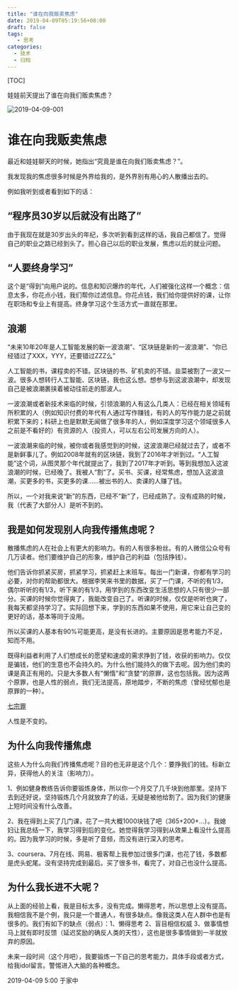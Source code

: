 ```yaml
---
title: "谁在向我贩卖焦虑"
date: 2019-04-09T05:19:56+08:00
draft: false
tags: 
   - 思考
categories:
  - 技术
  - 归档
---
```


[TOC]

娃娃前天提出了谁在向我们贩卖焦虑？

<!--more-->

![2019-04-09-001](https://gitee.com/gdhu/prvpic/raw/master/2019-04-09-001.jpg)

# 谁在向我贩卖焦虑

最近和娃娃聊天的时候，她指出“究竟是谁在向我们贩卖焦虑？”。

我发现我的焦虑很多时候是外界给我的，是外界别有用心的人散播出去的。

例如我听到或者看到如下的话：

## “程序员30岁以后就没有出路了”

由于我现在就是30岁出头的年纪，多次听到看到这样的话，我自己都信了。觉得自己的职业之路已经到头了。担心自己以后的职业发展，焦虑以后的就业问题。

## “人要终身学习”

这个是“得到”向用户说的。信息和知识爆炸的年代，人们被强化这样一个概念：信息太多，你花点小钱，我们帮你过滤信息。你花点钱，我们给你提供好的课，让你在职场和专业上有提高。终身学习这个生活方式一直就在那里。

## 浪潮

“未来10年20年是人工智能发展的新一波浪潮”、“区块链是新的一波浪潮”、“你已经错过了XXX，YYY，还要错过ZZZ么”

人工智能的书，课程卖的不错。区块链的书、矿机卖的不错。韭菜被割了一波又一波。很多人想转行人工智能、区块链，我也这么想。想参与到这波浪潮中，却发现自己是被浪潮裹挟着被动往前走的那波人。

一波浪潮或者新技术来临的时候，引领浪潮的人有这么几类人：已经在相关领域有所积累的人（例如知识付费的年代有人通过写作赚钱，有的人的写作能力是之前就积累下来的；科研上也是默默无闻做了很多年的人，例如深度学习这个领域很多人之前是不看好的）有资源的人（投资人，可以左右公司发展方向的人）。

一波浪潮来临的时候，被你或者我感觉到的时候，这波浪潮已经就过去了，或者不是新鲜事儿了。例如2008年就有的区块链，我到了2016年才听到过。“人工智能”这个词，从图灵那个年代就提出了，我到了2017年才听到。等到我想加入这波浪潮的时候，已经晚了。我被人“割”了。买书、买课，经常焦虑，想加入这波浪潮，买更多的书，买更多的课……被出书的人、卖课的人赚了钱。

所以，一个对我来说“新”的东西，已经不“新”了，已经成熟了。没有成熟的时候，我（代表了大部分人）是听不到的。

## 我是如何发现别人向我传播焦虑呢？

散播焦虑的人在社会上有更大的影响力。有的人有很多粉丝。有的人微信公众号有几万读者。他们要维护自己的形象，维护自己的利益（包括挣钱）。

他们告诉你抓紧买房，抓紧学习，抓紧赶上末班车。每出一门新课，你都有学习的必要，对你的帮助都很大。根据李笑来书里的数据，买了一门课，不听的有1/3，偶尔听听的有1/3，听下来的有1/3，用学到的东西改变生活思想的人只有很少一部分。买课的时候你觉得爽了，我能改变自己了。听课的时候，仅仅是听听也爽了，我每天都坚持学习了。实际回想下来，学到的东西如果不使用，用它来让自己变的更好的话，基本等同于没用。

所以买课的人基本有90%可能更高，是没有长进的。主要原因是思考能力不足，知而不用。

既得利益者利用了人们想成长的愿望和速成的需求挣到了钱，收获的影响力。仅仅是骗钱，他们的生意也不会持久的。为什么他们能持久的做下去呢。因为他们卖的课是真正有用的。只是大多数人有"懒惰"和”贪婪“的原罪，这也包括我。因为这两个原罪，也是人性的弱点，我们无法提高，原地踏步，不断的焦虑（曾经忧郁也是原罪的一种）。

[七宗罪](https://zh.wikipedia.org/wiki/%E4%B8%83%E5%AE%97%E7%BD%AA)

人性是不变的。

## 为什么向我传播焦虑

这些人为什么向我们传播焦虑呢？目的也无非是这个几个：要挣我们的钱。标新立异，获得他人的关注（影响力）。

1、例如健身教练告诉你要锻炼身体，所以你一个月交了几千块到他那里。坚持下去到还好说，坚持锻炼几个月就放弃了的话，无疑是被他给割了。因为我们的健康上短时间没有什么改善。

2、我在得到上买了几门课，花了一共大概1000块钱了吧（365+200+...）。我媳妇让我总结一下，我学习得到后的变化。她觉得我学习得到从效果上看没什么提高的。因为我学习的时候，多是听了音频，而没有进行深入的思考。

3、coursera、7月在线、网易、极客帮上我参加过很多门课，也花了钱，多数都是虎头蛇尾。没有坚持完成到最后。买了很多书，看完了，对自己也没什么提高。

## 为什么我长进不大呢？

从上面的经验上看，我是目标太多，没有完成。懒得思考，所以思想上没有提高。我相信我不是个例，我只是一个普通人，有很多缺点。像我这类人在人群中也是有很多的。我们有如下的缺点（弱点）：1、懒得思考 2、盲目相信权威 3、做事情想马上就有即时反馈（延迟奖励的确反人类的天性），这也是很多事情做到一半就放弃的原因。

未来一段时间（这个月吧），我要锻炼一下自己的思考能力，具体手段或者方式，给我idol留言。警惕进入大脑的各种概念。

2019-04-09 5:00 于家中


